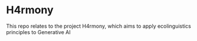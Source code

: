 # H4rmony
 This repo relates to the project H4rmony, which aims to apply ecolinguistics principles to Generative AI
